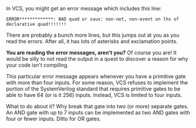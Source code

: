 In VCS, you might get an error message which includes this line:

`ERROR*************: BAD quad or saux: non-net, non-event on lhs of declarative quad!!!!!!!`

There are probably a bunch more lines, but this jumps out at you as you read the errors.  After all, it has lots of asterisks and exclamation points.

**You are reading the error messages, aren't you?**  Of course you are!  It would be silly to not read the output in a quest to discover a reason for why your code isn't compiling.

This particular error message appears whenever you have a primitive gate with more than four inputs.  For some reason, VCS refuses to implement the portion of the SystemVerilog standard that requires primitive gates to be able to have 64 (or is it 256) inputs.  Instead, VCS is limited to four inputs.

What to do about it?  Why break that gate into two (or more) separate gates.  An AND gate with up to 7 inputs can be implemented as two AND gates with four or fewer inputs.  Ditto for OR gates.